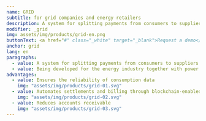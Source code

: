 ```yaml
---
name: GRID
subtitle: for grid companies and energy retailers
description: A system for splitting payments from consumers to suppliers based on smart contracts
modifier: _grid
img: assets/img/products/grid-en.png
buttonText: <a href="#" class="_white" target="_blank">Request a demo</a>
anchor: grid
lang: en
paragraphs:
  - value: A system for splitting payments from consumers to suppliers based on smart contracts.
  - value: Being developed for the energy industry together with power engineering company <a href="http://moselectro.ru/" target="_blank">Moselectro</a>.
advantages:
  - value: Ensures the reliability of consumption data
    img: "assets/img/products/grid-01.svg"
  - value: Automates settlements and billing through blockchain-enabled smart contracts
    img: "assets/img/products/grid-02.svg"
  - value: Reduces accounts receivable
    img: "assets/img/products/grid-03.svg"
---
```

